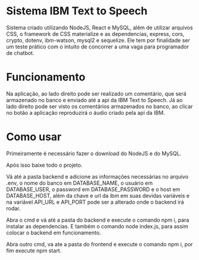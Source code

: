 # Sistema IBM Text to Speech

 Sistema criado utilizando NodeJS, React e MySQL, além de utilizar arquivos CSS, o framework de CSS materialize e as dependencias, express, cors, crypto, dotenv, ibm-watson, mysql2 e sequelize. Ele tem por finalidade ser um teste prático com o intuito de concorrer a uma vaga para programador de chatbot. 
 
# Funcionamento

 Na aplicação, ao lado direito pode ser realizado um comentário, que será armazenado no banco e enviado até a api da IBM Text to Speech. Já ao lado direito pode ser visto os comentários armazenados no banco, ao clicar no botão a aplicação reproduzirá o áudio criado pela api da IBM.
 
# Como usar
 Primeiramente é necessário fazer o download do NodeJS e do MySQL.

 Após isso baixe todo o projeto.

 Vá até a pasta backend e adicione as informações necessárias no arquivo .env, o nome do banco em DATABASE_NAME, o usuário em DATABASE_USER, o password em DATABASE_PASSWORD e o host em DATABASE_HOST, além da chave e url da ibm em suas devidas variáveis e na variável API_URL e API_PORT pode ser a alterado onde o backend irá rodar. 

 Abra o cmd e vá até a pasta do backend e execute o comando npm i, para instalar as dependencias. E também o comando node index.js, para assim colocar o backend em funcionamento.

 Abra outro cmd, va ate a pasta do frontend e execute o comando npm i, por fim execute npm start.

